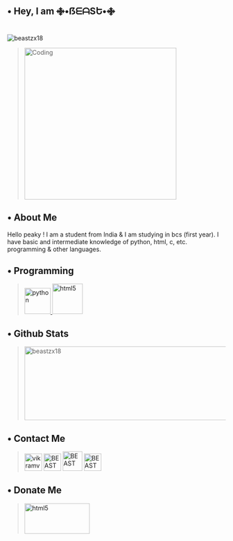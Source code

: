 ## • Hey, I am ࿇•ẞᗴᗩSԵ•࿇

<p align="left"> <img src="https://komarev.com/ghpvc/?username=beastzx18&label=Profile%20views&color=00bdff&style=plastic" alt="beastzx18" /></p>

><p align="left"> <img align="center" alt="Coding" width="350" height = "350" src="https://i.pinimg.com/originals/45/d1/db/45d1db2f2af39c5c53a43af6ee935079.gif"/></p>



## • About Me

<p>Hello peaky ! I am a student from India & I am studying in bcs (first year). I have basic and intermediate knowledge of python, html, c, etc. programming & other languages.</p>


## • Programming

><a href="https://www.python.org" target="_blank"> <img src="https://i.ibb.co/hsfjtKH/1622523326120.png" alt="python" width="60" height="60"/> </a>
><a href="https://www.w3.org/html/" target="_blank"> <img src="https://i.ibb.co/ZVWP70N/1622523565398.png" alt="html5" width="70" height="70"/> </a>


## • Github Stats

><p><img align="left"> <img width = "500" height = "170" src="https://github-readme-stats.vercel.app/api?username=beastzx18&show_icons=true&locale=en" alt="beastzx18"/></p>


## • Contact Me

><a href="https://twitter.com/vikram_v18" target="blank"><img src="https://i.ibb.co/JqN2Yb4/1622523750254.png" alt="vikramv18" height="40" width="40" /></a> 
><a href="https://www.instagram.com/beastzx18/" target="blank"><img src="https://i.ibb.co/NFsNPyD/1622523859811.png" alt="BEAST" height="40" width="40" /></a>
><a href="https://youtube.com/channel/UCj4VHllQLeQTJ-fpqT1QljQ" target="blank"><img src="https://i.ibb.co/FYPz5gs/1622523967011.png" alt="BEAST" height="45" width="45" /></a>
><a href="https://beastzx18@gmail.com" target="blank"><img src="https://i.ibb.co/bQWYPQ5/1622524161577.png"  alt="BEAST" height="40" width="40"/></a>


## • Donate Me

><a href="https://ko-fi.com/vikramv18" target="_blank"><img src="https://www.buymeacoffee.com/assets/img/guidelines/download-assets-sm-2.svg" alt="html5" width="150" height="70"/> </a> 

